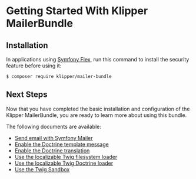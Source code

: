 Getting Started With Klipper MailerBundle
=====================================

## Installation

In applications using [Symfony Flex](https://symfony.com/doc/current/setup/flex.html), run this command to install
the security feature before using it:

```
$ composer require klipper/mailer-bundle
```

## Next Steps

Now that you have completed the basic installation and configuration of the
Klipper MailerBundle, you are ready to learn more about using this bundle.

The following documents are available:

- [Send email with Symfony Mailer](send_email_symfony_mailer.md)
- [Enable the Doctrine template message](enable_doctrine_template_message.md)
- [Enable the Doctrine translation](enable_doctrine_translation.md)
- [Use the localizable Twig filesystem loader](use_localizable_twig_filesystem_loader.md)
- [Use the localizable Twig Doctrine loader](use_localizable_twig_doctrine_loader.md)
- [Use the Twig Sandbox](use_twig_sandbox.md)
